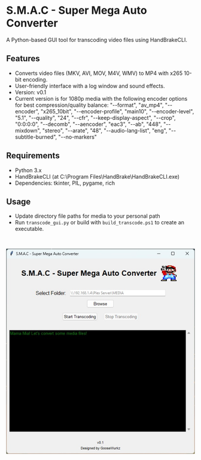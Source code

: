 # S.M.A.C - Super Mega Auto Converter
A Python-based GUI tool for transcoding video files using HandBrakeCLI.

## Features
- Converts video files (MKV, AVI, MOV, M4V, WMV) to MP4 with x265 10-bit encoding.
- User-friendly interface with a log window and sound effects.
- Version: v0.1
- Current version is for 1080p media with the following encoder options for best compression/quality balance:
            "--format", "av_mp4",
            "--encoder", "x265_10bit",
            "--encoder-profile", "main10",
            "--encoder-level", "5.1",
            "--quality", "24",
            "--cfr",
            "--keep-display-aspect",
            "--crop", "0:0:0:0",
            "--decomb",
            "--aencoder", "eac3",
            "--ab", "448",
            "--mixdown", "stereo",
            "--arate", "48",
            "--audio-lang-list", "eng",
            "--subtitle-burned",
            "--no-markers"

## Requirements
- Python 3.x
- HandBrakeCLI (at C:\Program Files\HandBrake\HandBrakeCLI.exe)
- Dependencies: tkinter, PIL, pygame, rich

## Usage
- Update directory file paths for media to your personal path
- Run `transcode_gui.py` or build with `build_transcode.ps1` to create an executable.

<br>
<p align="center">
<img src="https://github.com/jamesonmalpezzi/S.M.A.C---Super-Mega-Auto-Converter/blob/main/screenshot.jpg">
</p>
